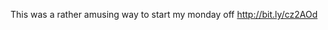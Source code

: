 <!--
id: 435523495
link: http://kevinisom.info/post/435523495/this-was-a-rather-amusing-way-to-start-my-monday
slug: this-was-a-rather-amusing-way-to-start-my-monday
date: Tue Mar 09 2010 12:44:30 GMT+1300 (NZDT)
raw: {"blog_name":"kevinisom","id":435523495,"post_url":"http://kevinisom.info/post/435523495/this-was-a-rather-amusing-way-to-start-my-monday","slug":"this-was-a-rather-amusing-way-to-start-my-monday","type":"text","date":"2010-03-08 23:44:30 GMT","timestamp":1268091870,"state":"published","format":"html","reblog_key":"3sk6Y7Jn","tags":[],"short_url":"http://tmblr.co/Zw68YyPzO_d","highlighted":[],"feed_item":"http://twitter.com/kev_nz/statuses/10129938742","from_feed_id":"650289","note_count":0,"title":null,"body":"<p>This was a rather amusing way to start my monday off <a href=\"http://bit.ly/cz2AOd\" target=\"_blank\">http://bit.ly/cz2AOd</a></p>"}
publish: 2010-03-09
tags: 
title: null
-->


This was a rather amusing way to start my monday off
<http://bit.ly/cz2AOd>


